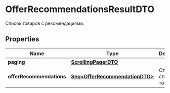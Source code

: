 

# OfferRecommendationsResultDTO

Список товаров с рекомендациями.

## Properties

Name | Type | Description | Notes
------------ | ------------- | ------------- | -------------
**paging** | [**ScrollingPagerDTO**](ScrollingPagerDTO.md) |  |  [optional]
**offerRecommendations** | [**Seq&lt;OfferRecommendationDTO&gt;**](OfferRecommendationDTO.md) | Страница списка товаров. | 



